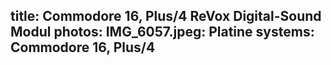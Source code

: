 title: Commodore 16, Plus/4 ReVox Digital-Sound Modul
photos:
    IMG_6057.jpeg: Platine
systems:
    Commodore 16, Plus/4
---
